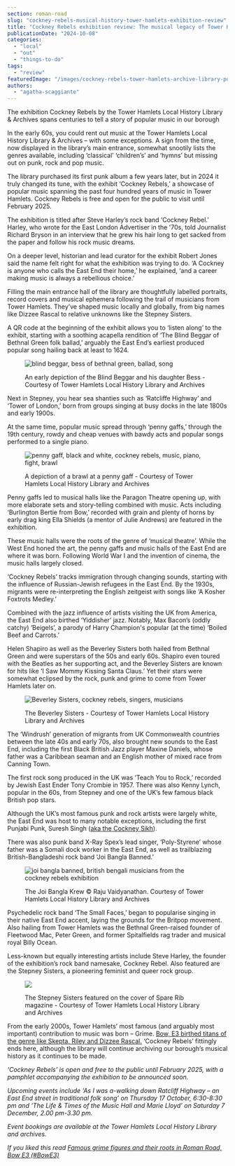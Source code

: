 ```yaml
---
section: roman-road
slug: "cockney-rebels-musical-history-tower-hamlets-exhibition-review"
title: "Cockney Rebels exhibition review: The musical legacy of Tower Hamlets"
publicationDate: "2024-10-08"
categories: 
  - "local"
  - "out"
  - "things-to-do"
tags: 
  - "review"
featuredImage: "/images/cockney-rebels-tower-hamlets-archive-library-poster.jpg"
authors: 
  - "agatha-scaggiante"
---
```


The exhibition Cockney Rebels by the Tower Hamlets Local History Library & Archives spans centuries to tell a story of popular music in our borough

In the early 60s, you could rent out music at the Tower Hamlets Local History Library & Archives – with some exceptions. A sign from the time, now displayed in the library’s main entrance, somewhat snootily lists the genres available, including ‘classical’ ‘children’s’ and ‘hymns’ but missing out on punk, rock and pop music. 

The library purchased its first punk album a few years later, but in 2024 it truly changed its tune, with the exhibit ‘Cockney Rebels,’ a showcase of popular music spanning the past four hundred years of music in Tower Hamlets. Cockney Rebels is free and open for the public to visit until February 2025.

The exhibition is titled after Steve Harley’s rock band ‘Cockney Rebel.’ Harley, who wrote for the East London Advertiser in the '70s, told Journalist Richard Bryson in an interview that he grew his hair long to get sacked from the paper and follow his rock music dreams.

On a deeper level, historian and lead curator for the exhibit Robert Jones said the name felt right for what the exhibition was trying to do. ‘A Cockney is anyone who calls the East End their home,’ he explained, ‘and a career making music is always a rebellious choice.’ 

Filling the main entrance hall of the library are thoughtfully labelled portraits, record covers and musical ephemera following the trail of musicians from Tower Hamlets. They’ve shaped music locally and globally, from big names like Dizzee Rascal to relative unknowns like the Stepney Sisters.

A QR code at the beginning of the exhibit allows you to ‘listen along’ to the exhibit, starting with a soothing acapella rendition of ‘The Blind Beggar of Bethnal Green folk ballad,’ arguably the East End’s earliest produced popular song hailing back at least to 1624. 

<figure>

![blind beggar, bess of bethnal green, ballad, song](/images/cockney-rebels-tower-hamlets-archive-stepney-blind-beggar-painting.jpg)

<figcaption>

An early depiction of the Blind Beggar and his daughter Bess - Courtesy of Tower Hamlets Local History Library and Archives

</figcaption>

</figure>

Next in Stepney, you hear sea shanties such as ‘Ratcliffe Highway’ and ‘Tower of London,’ born from groups singing at busy docks in the late 1800s and early 1900s.

At the same time, popular music spread through ‘penny gaffs,’ through the 19th century, rowdy and cheap venues with bawdy acts and popular songs performed to a single piano. 

<figure>

![penny gaff, black and white, cockney rebels, music, piano, fight, brawl](/images/cockney-rebels-tower-hamlets-archive-library-penny-gaff-1024x683.jpg)

<figcaption>

A depiction of a brawl at a penny gaff - Courtesy of Tower Hamlets Local History Library and Archives

</figcaption>

</figure>

Penny gaffs led to musical halls like the Paragon Theatre opening up, with more elaborate sets and story-telling combined with music. Acts including ‘Burlington Bertie from Bow,’ recorded with grain and plenty of horns by early drag king Ella Shields (a mentor of Julie Andrews) are featured in the exhibition.

These music halls were the roots of the genre of ‘musical theatre’. While the West End honed the art, the penny gaffs and music halls of the East End are where it was born. Following World War I and the invention of cinema, the music halls largely closed. 

‘Cockney Rebels’ tracks immigration through changing sounds, starting with the influence of Russian-Jewish refugees in the East End. By the 1930s, migrants were re-interpreting the English zeitgeist with songs like ‘A Kosher Foxtrots Medley.’ 

Combined with the jazz influence of artists visiting the UK from America, the East End also birthed ‘Yiddisher’ jazz. Notably, Max Bacon’s (oddly catchy) ‘Beigels’, a parody of Harry Champion's popular (at the time) ‘Boiled Beef and Carrots.’ 

Helen Shapiro as well as the Beverley Sisters both hailed from Bethnal Green and were superstars of the 50s and early 60s. Shapiro even toured with the Beatles as her supporting act, and the Beverley Sisters are known for hits like ‘I Saw Mommy Kissing Santa Claus.’ Yet their stars were somewhat eclipsed by the rock, punk and grime to come from Tower Hamlets later on. 

<figure>

![Beverley Sisters, cockney rebels, singers, musicians](/images/cockney-rebels-tower-hamlets-archive-beverley-sisters.jpg)

<figcaption>

The Beverley Sisters - Courtesy of Tower Hamlets Local History Library and Archives

</figcaption>

</figure>

The ‘Windrush’ generation of migrants from UK Commonwealth countries between the late 40s and early 70s, also brought new sounds to the East End, including the first Black British Jazz player Maxine Daniels, whose father was a Caribbean seaman and an English mother of mixed race from Canning Town.  

The first rock song produced in the UK was ‘Teach You to Rock,’ recorded by Jewish East Ender Tony Crombie in 1957. There was also Kenny Lynch, popular in the 60s, from Stepney and one of the UK’s few famous black British pop stars. 

Although the UK’s most famous punk and rock artists were largely white, the East End was host to many notable exceptions, including the first Punjabi Punk, Suresh Singh ([aka the Cockney Sikh](https://romanroadlondon.com/modest-living-memoirs-cockney-sikh-book-review/)). 

There was also punk band X-Ray Spex’s lead singer, ‘Poly-Styrene’ whose father was a Somali dock worker in the East End, as well as trailblazing British-Bangladeshi rock band ‘Joi Bangla Banned.’ 

<figure>

![joi bangla banned, british bengali musicians from the cockney rebels exhibition](/images/cockney-rebels-tower-hamlets-archive-library-joi-bangla-krew-1024x683.jpg)

<figcaption>

The Joi Bangla Krew © Raju Vaidyanathan. Courtesy of Tower Hamlets Local History Library and Archives

</figcaption>

</figure>

Psychedelic rock band ‘The Small Faces,’ began to popularise singing in their native East End accent, laying the grounds for the Britpop movement. Also hailing from Tower Hamlets was the Bethnal Green-raised founder of Fleetwood Mac, Peter Green, and former Spitalfields rag trader and musical royal Billy Ocean. 

Less-known but equally interesting artists include Steve Harley, the founder of the exhibition’s rock band namesake, Cockney Rebel. Also featured are the Stepney Sisters, a pioneering feminist and queer rock group.  

<figure>

![](/images/stepney-sisters-tower-hamlets-library.jpg)

<figcaption>

The Stepney Sisters featured on the cover of Spare Rib magazine - Courtesy of Tower Hamlets Local History Library and Archives

</figcaption>

</figure>

From the early 2000s, Tower Hamlets’ most famous (and arguably most important) contribution to music was born – Grime. [Bow, E3 birthed titans of the genre like Skepta, Riley and Dizzee Rascal.](https://romanroadlondon.com/famous-grime-music-figures-bow-e3-east-end-london/) ‘Cockney Rebels’ fittingly ends here, although the library will continue archiving our borough’s musical history as it continues to be made.  

_‘Cockney Rebels’ is open and free to the public until February 2025, with a pamphlet accompanying the exhibition to be announced soon._ 

_Upcoming events include ‘As I was a-walking down Ratcliff Highway – an East End street in traditional folk song’ on Thursday 17 October, 6:30-8:30 pm and ‘The Life & Times of the Music Hall and Marie Lloyd’ on Saturday 7 December, 2.00 pm-3.30 pm._

_Event bookings are available at the Tower Hamlets Local History Library and archives._ 

_If you liked this read [Famous grime figures and their roots in Roman Road, Bow E3 (#BowE3)](https://romanroadlondon.com/famous-grime-music-figures-bow-e3-east-end-london/)_
